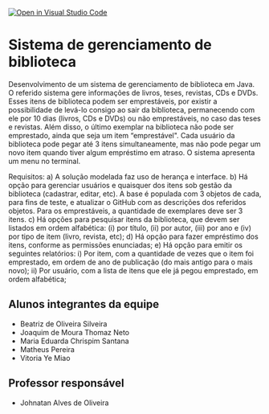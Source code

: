 [![Open in Visual Studio Code](https://classroom.github.com/assets/open-in-vscode-718a45dd9cf7e7f842a935f5ebbe5719a5e09af4491e668f4dbf3b35d5cca122.svg)](https://classroom.github.com/online_ide?assignment_repo_id=12676757&assignment_repo_type=AssignmentRepo)
# Sistema de gerenciamento de biblioteca
Desenvolvimento de um sistema de gerenciamento de biblioteca em Java. O referido sistema gere informações de livros, teses, revistas, CDs e DVDs. Esses itens de biblioteca podem ser emprestáveis, por existir a possibilidade de levá-lo consigo ao sair da biblioteca, permanecendo com ele por 10 dias (livros, CDs e DVDs) ou não emprestáveis, no caso das teses e revistas. Além disso, o último exemplar na biblioteca não pode ser emprestado, ainda que seja um item “emprestável". Cada usuário da biblioteca pode pegar até 3 itens simultaneamente, mas não pode pegar um novo item quando tiver algum empréstimo em atraso. O sistema apresenta um menu no terminal.

Requisitos:
a) A solução modelada faz uso de herança e interface.
b) Há opção para gerenciar usuários e quaisquer dos itens sob gestão da biblioteca (cadastrar, editar, etc). A base é populada com 3 objetos de cada, para fins de teste, e atualizar o GitHub com as descrições dos referidos objetos. Para os emprestáveis, a quantidade de exemplares deve ser 3 itens.
c) Há opções para pesquisar itens da biblioteca, que devem ser listados em ordem alfabética: (i) por título, (ii) por autor, (iii) por ano e (iv) por tipo de item (livro, revista, etc);
d) Há opção para fazer empréstimo dos itens, conforme as permissões enunciadas;
e) Há opção para emitir os seguintes relatórios:
i) Por item, com a quantidade de vezes que o item foi emprestado, em ordem de ano de publicação (do mais antigo para o mais novo);
ii) Por usuário, com a lista de itens que ele já pegou emprestado, em ordem alfabética;

## Alunos integrantes da equipe

* Beatriz de Oliveira Silveira
* Joaquim de Moura Thomaz Neto
* Maria Eduarda Chrispim Santana
* Matheus Pereira
* Vitoria Ye Miao


## Professor responsável 

* Johnatan Alves de Oliveira

